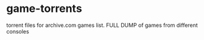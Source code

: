 # game-torrents
torrent files for archive.com games list. FULL DUMP of games from different consoles
